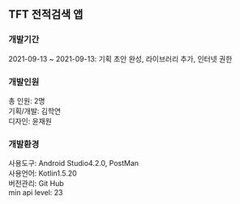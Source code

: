 ## TFT 전적검색 앱

### 개발기간
2021-09-13 ~
2021-09-13: 기획 초안 완성, 라이브러리 추가, 인터넷 권한

### 개발인원
총 인원: 2명<br>
기획/개발: 김학연<br>
디자인: 윤재원

### 개발환경
사용도구: Android Studio4.2.0, PostMan<br>
사용언어: Kotlin1.5.20<br>
버전관리: Git Hub<br>
min api level: 23

